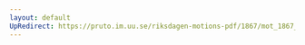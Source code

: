 ```yaml
---
layout: default
UpRedirect: https://pruto.im.uu.se/riksdagen-motions-pdf/1867/mot_1867__fk__43.pdf
---
```

